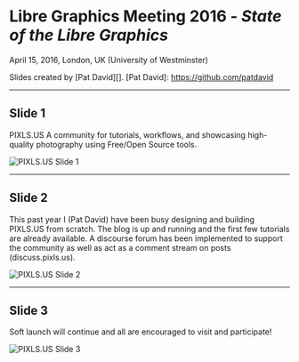 # Libre Graphics Meeting 2016 - _State of the Libre Graphics_
April 15, 2016, London, UK (University of Westminster)

Slides created by [Pat David][].
[Pat David]: https://github.com/patdavid

---

## Slide 1
PIXLS.US
A community for tutorials, workflows, and showcasing high-quality photography using Free/Open Source tools.

<img src='pixlsus-0.png' alt='PIXLS.US Slide 1' >

---

## Slide 2
This past year I (Pat David) have been busy designing and building PIXLS.US from scratch.
The blog is up and running and the first few tutorials are already available.
A discourse forum has been implemented to support the community as well as act as a comment stream on posts (discuss.pixls.us).

<img src='pixlsus-1.png' alt='PIXLS.US Slide 2' >

---

## Slide 3
Soft launch will continue and all are encouraged to visit and participate!

<img src='pixlsus-2.png' alt='PIXLS.US Slide 3' >

